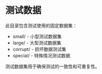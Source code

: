 
# 测试数据

此目录包含测试使用的固定数据集：
- small/ - 小型测试数据集
- large/ - 大型测试数据集
- corrupt/ - 损坏数据测试集
- special/ - 特殊情况测试数据

测试数据集用于确保测试的一致性和可重复性。 

